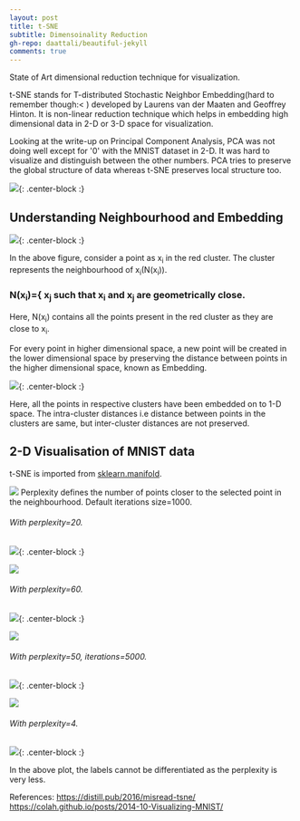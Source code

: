```yaml
---
layout: post
title: t-SNE
subtitle: Dimensoinality Reduction
gh-repo: daattali/beautiful-jekyll
comments: true
---
```


State of Art dimensional reduction technique for visualization.

t-SNE stands for T-distributed Stochastic Neighbor Embedding(hard to remember though:< ) developed by Laurens van der Maaten and Geoffrey Hinton. It is non-linear reduction technique which helps in embedding high dimensional data in 2-D or 3-D space for visualization.

Looking at the write-up on Principal Component Analysis, PCA was not doing well except for '0' with the MNIST dataset in 2-D. It was hard to visualize and distinguish between the other numbers. PCA tries to preserve the global structure of data whereas t-SNE preserves local structure too.

<img src="/img/pca/pca9.PNG">{: .center-block :}
 
## Understanding Neighbourhood and Embedding

<img src="/img/tsne/tsne1.PNG">{: .center-block :}

In the above figure, consider a point as x<sub>i</sub> in the red cluster. The cluster represents the neighbourhood of x<sub>i</sub>(N(x<sub>i</sub>)). 

### N(x<sub>i</sub>)={ x<sub>j</sub> such that x<sub>i</sub> and x<sub>j</sub> are geometrically close.
Here, N(x<sub>i</sub>) contains all the points present in the red cluster as they are close to x<sub>i</sub>.

For every point in higher dimensional space, a new point will be created in the lower dimensional space by preserving the distance between points in the higher dimensional space, known as Embedding.

<img src="/img/tsne/tsne2.PNG">{: .center-block :}

Here, all the points in respective clusters have been embedded on to 1-D space. The intra-cluster distances i.e distance between points in the clusters are same, but inter-cluster distances are not preserved. 

## 2-D Visualisation of MNIST data

t-SNE is imported from [sklearn.manifold](https://scikit-learn.org/stable/modules/generated/sklearn.manifold.TSNE.html).

<img src="/img/tsne/tsne3.PNG">
Perplexity defines the number of points closer to the selected point in the neighbourhood. Default iterations size=1000.

###### With perplexity=20.
<img src="/img/tsne/tsne4.PNG">{: .center-block :}


<img src="/img/tsne/tsne5.PNG">

###### With perplexity=60.
<img src="/img/tsne/tsne6.PNG">{: .center-block :}

<img src="/img/tsne/tsne7.PNG">

###### With perplexity=50, iterations=5000.
<img src="/img/tsne/tsne8.PNG">{: .center-block :}

<img src="/img/tsne/tsne9.PNG">

###### With perplexity=4.
<img src="/img/tsne/tsne10.PNG">{: .center-block :}

In the above plot, the labels cannot be differentiated as the perplexity is very less.




References: https://distill.pub/2016/misread-tsne/
            https://colah.github.io/posts/2014-10-Visualizing-MNIST/




